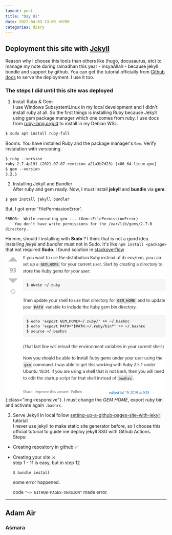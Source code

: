 ```yaml
---
layout: post
title: "Day 01"
date: 2022-04-03 13:00 +0700
categories: diary
---
```


## Deployment this site with [Jekyll](https://jekyllrb.com)
Reason why I choose this tools than others like (hugo, docusaurus, etc) to manage my note during ramadhan this year - insyaAllah - because jekyll bundle and support by github. You can get the tutorial officially from [Github docs](https://docs.github.com/en/pages/setting-up-a-github-pages-site-with-jekyll/creating-a-github-pages-site-with-jekyll) to serve the deployment. I use it too.

### The steps I did until this site was deployed
1. Install Ruby & Gem \
I use Windows SubsystemLinux in my local development and I didn't install ruby at all. So the first things is installing Ruby because Jekyll using gem package manager which one comes from ruby. I use docs from [ruby-lang.org/id](https://www.ruby-lang.org/id/documentation/installation/#apt) to install in my Debian WSL.
```bash
$ sudo apt install ruby-full
```
Booms. You have installed Ruby and the package manager's `Gem`. Verify instalation with versioning.
```
$ ruby --version
ruby 2.7.4p191 (2021-07-07 revision a21a3b7d23) [x86_64-linux-gnu]
$ gem --version
3.2.5
```

2. Installing Jekyll and Bundler \
After ruby and gem ready. Now, I must install __jekyll__ and __bundle__ via **gem**. 
```
$ gem install jekyll bundler
```
But, I got error 'FilePermissionError'.
```
ERROR:  While executing gem ... (Gem::FilePermissionError)
    You don't have write permissions for the /var/lib/gems/2.7.0 directory.
```
Hmmm, should I installing with **Sudo** ? I think that is not a good idea. Installing _jekyll_ and _bundler_ must not in Sudo. It's like `npm install <package>` that not required **Sudo**. I found solution in [stackoverflow](https://stackoverflow.com/questions/37720892/you-dont-have-write-permissions-for-the-var-lib-gems-2-3-0-directory) 
![Stackoverflow](/assets/images/Screenshot%202022-04-04%20at%2001-52-09%20You%20don't%20have%20write%20permissions%20for%20the%20_var_lib_gems_2.3.0%20directory.png){:class="img-responsive"}.
I must change the _GEM HOME_, export ruby bin and activate again `.bashrc`.

3. Serve Jekyll in local follow [setting-up-a-github-pages-site-with-jekyll](https://docs.github.com/en/pages/setting-up-a-github-pages-site-with-jekyll/creating-a-github-pages-site-with-jekyll) tutorial \
I never use jekyll to make static site generator before, so I choose this official tutorial to guide me deploy jekyll SSG with Github Actions. \
Steps: 
  - Creating repository in github ✅
  - Creating your site ⚔ \
    step 1 - 11 is easy, but in step 12 
    ```
    $ bundle install
    ```
    some error happened.

    code `"~> GITHUB-PAGES-VERSION"` made error.



---

## Adam Air
### Asmara
